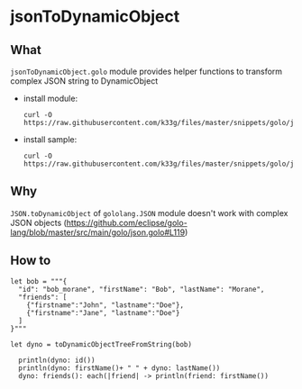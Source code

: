 # jsonToDynamicObject

## What

`jsonToDynamicObject.golo` module provides helper functions to transform complex JSON string to DynamicObject
- install module: 

  ```  
  curl -O https://raw.githubusercontent.com/k33g/files/master/snippets/golo/json/jsonToDynamicObject.golo
  ```
- install sample: 

  ```
  curl -O https://raw.githubusercontent.com/k33g/files/master/snippets/golo/json/sample.golo
  ```

## Why

`JSON.toDynamicObject` of `gololang.JSON` module doesn't work with complex JSON objects (https://github.com/eclipse/golo-lang/blob/master/src/main/golo/json.golo#L119)

## How to

```golo
let bob = """{
  "id": "bob_morane", "firstName": "Bob", "lastName": "Morane",
  "friends": [
    {"firstname":"John", "lastname":"Doe"},
    {"firstname":"Jane", "lastname":"Doe"}
  ]
}"""

let dyno = toDynamicObjectTreeFromString(bob)

  println(dyno: id())
  println(dyno: firstName()+ " " + dyno: lastName())
  dyno: friends(): each(|friend| -> println(friend: firstName())
```



